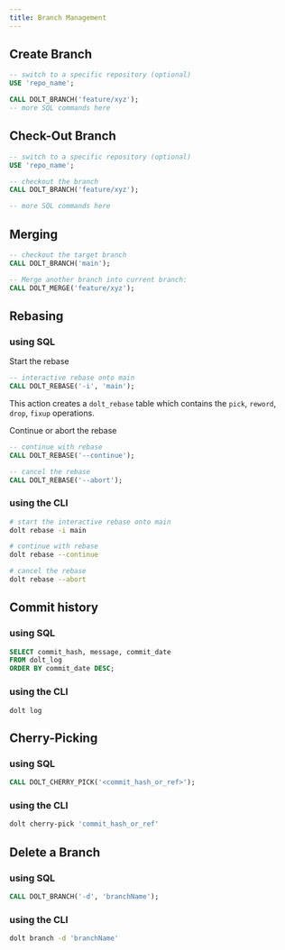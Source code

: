 ```yaml
---
title: Branch Management
---
```

## Create Branch
```sql
-- switch to a specific repository (optional)
USE 'repo_name';

CALL DOLT_BRANCH('feature/xyz');
-- more SQL commands here
```

## Check-Out Branch
```sql
-- switch to a specific repository (optional)
USE 'repo_name';

-- checkout the branch
CALL DOLT_BRANCH('feature/xyz');

-- more SQL commands here
```

## Merging
```sql
-- checkout the target branch
CALL DOLT_BRANCH('main');

-- Merge another branch into current branch:
CALL DOLT_MERGE('feature/xyz');
```

## Rebasing

### using SQL

Start the rebase
```sql
-- interactive rebase onto main
CALL DOLT_REBASE('-i', 'main');
```

This action creates a `dolt_rebase` table which contains the `pick`, `reword`, `drop`, `fixup` operations.

Continue or abort the rebase
```sql
-- continue with rebase
CALL DOLT_REBASE('--continue');

-- cancel the rebase
CALL DOLT_REBASE('--abort');
```

### using the CLI

```sh
# start the interactive rebase onto main
dolt rebase -i main

# continue with rebase
dolt rebase --continue

# cancel the rebase
dolt rebase --abort
```

## Commit history

### using SQL

```sql
SELECT commit_hash, message, commit_date
FROM dolt_log
ORDER BY commit_date DESC;
```

### using the CLI
```
dolt log
```

## Cherry-Picking

### using SQL
```sql
CALL DOLT_CHERRY_PICK('<commit_hash_or_ref>');
```

### using the CLI
```sh
dolt cherry-pick 'commit_hash_or_ref'
```

## Delete a Branch

### using SQL
```sql
CALL DOLT_BRANCH('-d', 'branchName');
```
### using the CLI
```sh
dolt branch -d 'branchName'
```
